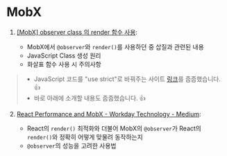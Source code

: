 # MobX

1. [[MobX] observer class 의 render 함수 사용](https://hyeooona825.tistory.com/97):

    - MobX에서 `@observer`와 `render()`를 사용하던 중 삽질과 관련된 내용
    - JavaScript Class 생성 원리
    - 화살표 함수 사용 시 주의사항

> - JavaScript 코드를 "use strict"로 바꿔주는 사이트 [링크](http://www.typescriptlang.org/play/index.html)를 줍줍했습니다. :+1:
> - 바로 아래에 소개할 내용도 줍줍했습니다. :+1:

2. [React Performance and MobX - Workday Technology - Medium](https://medium.com/workday-engineering/react-performance-and-mobx-b038085ecb72):

    - React의 `render()` 최적화와 더불어 MobX의 `@observer`가 React의 `render()`와 정확히 어떻게 맞물려 동작하는지
    - `@observer`의 성능을 고려한 사용법
